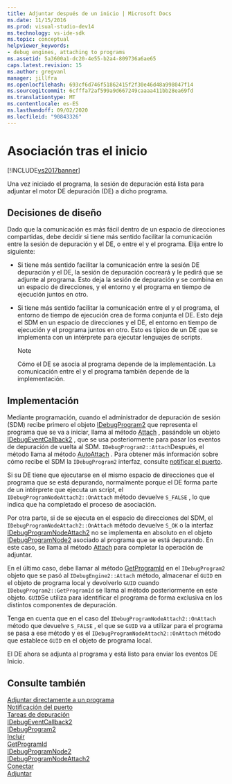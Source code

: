 ```yaml
---
title: Adjuntar después de un inicio | Microsoft Docs
ms.date: 11/15/2016
ms.prod: visual-studio-dev14
ms.technology: vs-ide-sdk
ms.topic: conceptual
helpviewer_keywords:
- debug engines, attaching to programs
ms.assetid: 5a3600a1-dc20-4e55-b2a4-809736a6ae65
caps.latest.revision: 15
ms.author: gregvanl
manager: jillfra
ms.openlocfilehash: 693cf6d746f51862415f2f30e46d48a998047f14
ms.sourcegitcommit: 6cfffa72af599a9d667249caaaa411bb28ea69fd
ms.translationtype: MT
ms.contentlocale: es-ES
ms.lasthandoff: 09/02/2020
ms.locfileid: "90843326"
---
```

# <a name="attaching-after-a-launch"></a>Asociación tras el inicio
[!INCLUDE[vs2017banner](../../includes/vs2017banner.md)]

Una vez iniciado el programa, la sesión de depuración está lista para adjuntar el motor DE depuración (DE) a dicho programa.  
  
## <a name="design-decisions"></a>Decisiones de diseño  
 Dado que la comunicación es más fácil dentro de un espacio de direcciones compartidas, debe decidir si tiene más sentido facilitar la comunicación entre la sesión de depuración y el DE, o entre el y el programa. Elija entre lo siguiente:  
  
- Si tiene más sentido facilitar la comunicación entre la sesión DE depuración y el DE, la sesión de depuración cocreará y le pedirá que se adjunte al programa. Esto deja la sesión de depuración y se combina en un espacio de direcciones, y el entorno y el programa en tiempo de ejecución juntos en otro.  
  
- Si tiene más sentido facilitar la comunicación entre el y el programa, el entorno de tiempo de ejecución crea de forma conjunta el DE. Esto deja el SDM en un espacio de direcciones y el DE, el entorno en tiempo de ejecución y el programa juntos en otro. Esto es típico de un DE que se implementa con un intérprete para ejecutar lenguajes de scripts.  
  
    > [!NOTE]
    > Cómo el DE se asocia al programa depende de la implementación. La comunicación entre el y el programa también depende de la implementación.  
  
## <a name="implementation"></a>Implementación  
 Mediante programación, cuando el administrador de depuración de sesión (SDM) recibe primero el objeto [IDebugProgram2](../../extensibility/debugger/reference/idebugprogram2.md) que representa el programa que se va a iniciar, llama al método [Attach](../../extensibility/debugger/reference/idebugprogram2-attach.md) , pasándole un objeto [IDebugEventCallback2](../../extensibility/debugger/reference/idebugeventcallback2.md) , que se usa posteriormente para pasar los eventos de depuración de vuelta al SDM. `IDebugProgram2::Attach`Después, el método llama al método [AutoAttach](../../extensibility/debugger/reference/idebugprogramnodeattach2-onattach.md) . Para obtener más información sobre cómo recibe el SDM la `IDebugProgram2` interfaz, consulte [notificar el puerto](../../extensibility/debugger/notifying-the-port.md).  
  
 Si su DE tiene que ejecutarse en el mismo espacio de direcciones que el programa que se está depurando, normalmente porque el DE forma parte de un intérprete que ejecuta un script, el `IDebugProgramNodeAttach2::OnAttach` método devuelve `S_FALSE` , lo que indica que ha completado el proceso de asociación.  
  
 Por otra parte, si de se ejecuta en el espacio de direcciones del SDM, el `IDebugProgramNodeAttach2::OnAttach` método devuelve `S_OK` o la interfaz [IDebugProgramNodeAttach2](../../extensibility/debugger/reference/idebugprogramnodeattach2.md) no se implementa en absoluto en el objeto [IDebugProgramNode2](../../extensibility/debugger/reference/idebugprogramnode2.md) asociado al programa que se está depurando. En este caso, se llama al método [Attach](../../extensibility/debugger/reference/idebugengine2-attach.md) para completar la operación de adjuntar.  
  
 En el último caso, debe llamar al método [GetProgramId](../../extensibility/debugger/reference/idebugprogram2-getprogramid.md) en el `IDebugProgram2` objeto que se pasó al `IDebugEngine2::Attach` método, almacenar el `GUID` en el objeto de programa local y devolverlo `GUID` cuando `IDebugProgram2::GetProgramId` se llama al método posteriormente en este objeto. `GUID`Se utiliza para identificar el programa de forma exclusiva en los distintos componentes de depuración.  
  
 Tenga en cuenta que en el caso del `IDebugProgramNodeAttach2::OnAttach` método que devuelve `S_FALSE` , el que se `GUID` va a utilizar para el programa se pasa a ese método y es el `IDebugProgramNodeAttach2::OnAttach` método que establece `GUID` en el objeto de programa local.  
  
 El DE ahora se adjunta al programa y está listo para enviar los eventos DE Inicio.  
  
## <a name="see-also"></a>Consulte también  
 [Adjuntar directamente a un programa](../../extensibility/debugger/attaching-directly-to-a-program.md)   
 [Notificación del puerto](../../extensibility/debugger/notifying-the-port.md)   
 [Tareas de depuración](../../extensibility/debugger/debugging-tasks.md)   
 [IDebugEventCallback2](../../extensibility/debugger/reference/idebugeventcallback2.md)   
 [IDebugProgram2](../../extensibility/debugger/reference/idebugprogram2.md)   
 [Incluir](../../extensibility/debugger/reference/idebugprogram2-attach.md)   
 [GetProgramId](../../extensibility/debugger/reference/idebugprogram2-getprogramid.md)   
 [IDebugProgramNode2](../../extensibility/debugger/reference/idebugprogramnode2.md)   
 [IDebugProgramNodeAttach2](../../extensibility/debugger/reference/idebugprogramnodeattach2.md)   
 [Conectar](../../extensibility/debugger/reference/idebugprogramnodeattach2-onattach.md)   
 [Adjuntar](../../extensibility/debugger/reference/idebugengine2-attach.md)
